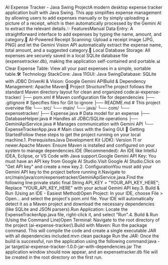 AI Expense Tracker - Java Swing ProjectA modern desktop expense tracker application built with Java Swing. This app simplifies expense management by allowing users to add expenses manually or by simply uploading a picture of a receipt, which is then automatically processed by the Gemini AI to extract the relevant details.✨ FeaturesManual Data Entry: A straightforward interface to add expenses by typing the name, amount, and category.🤖 AI-Powered Receipt Scanning: Upload a receipt image (JPG, PNG) and let the Gemini Vision API automatically extract the expense name, total amount, and a suggested category.📁 Local Database Storage: All expenses are securely saved in a local SQLite database file (expensetracker.db), making the application self-contained and portable.📊 Clear Expense Table: View all your past expenses in a simple, sortable table.🛠️ Technology StackCore: Java 11GUI: Java SwingDatabase: SQLite with JDBC DriverAI & Vision: Google Gemini APIBuild & Dependency Management: Apache Maven📂 Project StructureThe project follows the standard Maven directory layout for clean and organized code:ai-expense-tracker/
├── pom.xml                   # Maven configuration file for dependencies
├── .gitignore                # Specifies files for Git to ignore
├── README.md                 # This project overview file
└── src/
└── main/
└── java/
└── com/
└── expensetracker/
├── Expense.java          # Data model for an expense
├── DatabaseHelper.java   # Handles all JDBC/SQLite operations
├── GeminiApiService.java # Manages communication with Gemini API
└── ExpenseTrackerApp.java  # Main class with the Swing GUI
🚀 Getting StartedFollow these steps to get the project running on your local machine.1. PrerequisitesJava Development Kit (JDK): Version 11 or newer.Apache Maven: Ensure Maven is installed and configured on your system to manage dependencies.IDE (Recommended): An IDE like IntelliJ IDEA, Eclipse, or VS Code with Java support.Google Gemini API Key: You must have an API key from Google AI Studio.Visit Google AI Studio.Click on "Get API key" and create a new key.2. ConfigurationYou must add your Gemini API key to the project before running it.Navigate to src/main/java/com/expensetracker/GeminiApiService.java.Find the following line:private static final String API_KEY = "YOUR_API_KEY_HERE";
Replace "YOUR_API_KEY_HERE" with your actual Gemini API key.3. Build & Run (Using an IDE - Easiest Method)Open Project: In your IDE, choose File > Open... and select the project's pom.xml file. Your IDE will automatically detect it as a Maven project and download the necessary dependencies (like SQLite and JSON parsers).Run Application: Locate the ExpenseTrackerApp.java file, right-click it, and select "Run".4. Build & Run (Using the Command Line)Open Terminal: Navigate to the root directory of the project (ai-expense-tracker/).Build with Maven: Run the package command. This will compile the code and create a single executable JAR with all dependencies included.mvn clean package
Run the JAR: Once the build is successful, run the application using the following command:java -jar target/ai-expense-tracker-1.0.0-jar-with-dependencies.jar
The application window should now appear, and an expensetracker.db file will be created in the root directory on the first run.